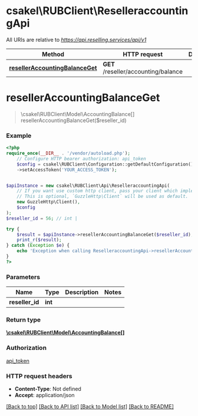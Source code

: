 # csakel\RUBClient\ReselleraccountingApi

All URIs are relative to *https://api.reselling.services/api/v1*

Method | HTTP request | Description
------------- | ------------- | -------------
[**resellerAccountingBalanceGet**](ReselleraccountingApi.md#reselleraccountingbalanceget) | **GET** /reseller/accounting/balance | 

# **resellerAccountingBalanceGet**
> \csakel\RUBClient\Model\AccountingBalance[] resellerAccountingBalanceGet($reseller_id)



### Example
```php
<?php
require_once(__DIR__ . '/vendor/autoload.php');
    // Configure HTTP bearer authorization: api_token
    $config = csakel\RUBClient\Configuration::getDefaultConfiguration()
    ->setAccessToken('YOUR_ACCESS_TOKEN');


$apiInstance = new csakel\RUBClient\Api\ReselleraccountingApi(
    // If you want use custom http client, pass your client which implements `GuzzleHttp\ClientInterface`.
    // This is optional, `GuzzleHttp\Client` will be used as default.
    new GuzzleHttp\Client(),
    $config
);
$reseller_id = 56; // int | 

try {
    $result = $apiInstance->resellerAccountingBalanceGet($reseller_id);
    print_r($result);
} catch (Exception $e) {
    echo 'Exception when calling ReselleraccountingApi->resellerAccountingBalanceGet: ', $e->getMessage(), PHP_EOL;
}
?>
```

### Parameters

Name | Type | Description  | Notes
------------- | ------------- | ------------- | -------------
 **reseller_id** | **int**|  |

### Return type

[**\csakel\RUBClient\Model\AccountingBalance[]**](../Model/AccountingBalance.md)

### Authorization

[api_token](../../README.md#api_token)

### HTTP request headers

 - **Content-Type**: Not defined
 - **Accept**: application/json

[[Back to top]](#) [[Back to API list]](../../README.md#documentation-for-api-endpoints) [[Back to Model list]](../../README.md#documentation-for-models) [[Back to README]](../../README.md)

